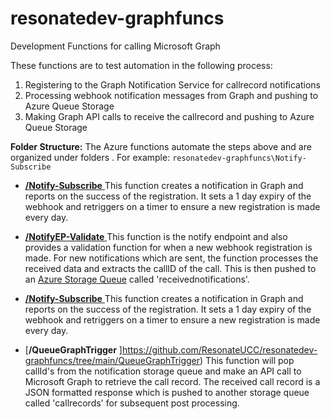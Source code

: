 # resonatedev-graphfuncs
Development Functions for calling Microsoft Graph

These functions are to test automation in the following process:

1. Registering to the Graph Notification Service for callrecord notifications
2. Processing webhook notification messages from Graph and pushing to Azure Queue Storage
3. Making Graph API calls to receive the callrecord and pushing to Azure Queue Storage

**Folder Structure:**
The Azure functions automate the steps above and are organized under folders . For example: `resonatedev-graphfuncs\Notify-Subscribe`

- [**/Notify-Subscribe** ](https://github.com/ResonateUCC/resonatedev-graphfuncs/tree/main/Notify-Subscribe) This function creates a notification in Graph and reports on the success of the registration. It sets a 1 day expiry of the webhook and retriggers on a timer to ensure a new registration is made every day.

- [**/NotifyEP-Validate** ](https://github.com/ResonateUCC/resonatedev-graphfuncs/tree/main/NotifyEP-Validate) This function is the notify endpoint and also provides a validation function for when a new webhook registration is made. For new notifications which are sent, the function processes the received data and extracts the callID of the call. This is then pushed to an [Azure Storage Queue](https://docs.microsoft.com/en-us/azure/storage/queues/storage-queues-introduction) called 'receivednotifications'.

- [**/Notify-Subscribe** ](https://github.com/ResonateUCC/resonatedev-graphfuncs/tree/main/Notify-Subscribe) This function creates a notification in Graph and reports on the success of the registration. It sets a 1 day expiry of the webhook and retriggers on a timer to ensure a new registration is made every day.

- [**/QueueGraphTrigger** ]https://github.com/ResonateUCC/resonatedev-graphfuncs/tree/main/QueueGraphTrigger) This function will pop callId's from the notification storage queue and make an API call to Microsoft Graph to retrieve the call record. The received call record is a JSON formatted response which is pushed to another storage queue called 'callrecords' for subsequent post processing.

